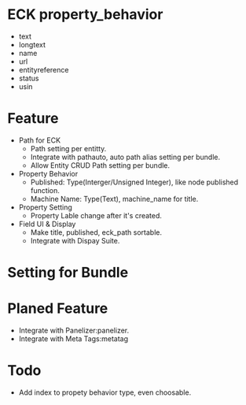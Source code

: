 # ECK property_behavior
* text
* longtext
* name
* url
* entityreference
* status
* usin

# Feature
* Path for ECK
  - Path setting per entitty.
  - Integrate with pathauto, auto path alias setting per bundle.
  - Allow Entity CRUD Path setting per bundle.
* Property Behavior 
  - Published: Type(Interger/Unsigned Integer), like node published function.
  - Machine Name: Type(Text), machine_name for title.
* Property Setting
  - Property Lable change after it's created.
* Field UI & Display
  - Make title, published, eck_path sortable.
  - Integrate with Dispay Suite. 

# Setting for Bundle

# Planed Feature
  - Integrate with Panelizer:panelizer.
  - Integrate with Meta Tags:metatag

# Todo
  - Add index to propety behavior type, even choosable.
